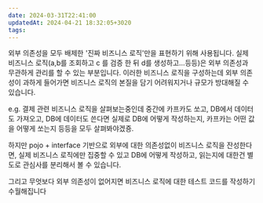 ```yaml
---
date: 2024-03-31T22:41:00
updatedAt: 2024-04-21 18:32:05+3020
tags: 
---
```

외부 의존성을 모두 배제한 '진짜 비즈니스 로직'만을 표현하기 위해 사용됩니다. 실제 비즈니스 로직(a,b를 조회하고 c 를 검증 한 뒤 d를 생성하고…등등)은 외부 의존성과 무관하게 관리를 할 수 있는 부분입니다. 이러한 비즈니스 로직을 구성하는데 외부 의존성이 과하게 들어가면 비즈니스 로직의 본질을 담기 어려워지거나 규모가 방대해질 수 있습니다.

e.g. 결제 관련 비즈니스 로직을 살펴보는중인데 중간에 카프카도 쏘고, DB에서 데이터도 가져오고, DB에 데이터도 쓴다면 실제로 DB에 어떻게 작성하는지, 카프카는 어떤 값을 어떻게 쏘는지 등등을 모두 살펴봐야겠죵.

하지만 pojo + interface 기반으로 외부에 대한 의존성없이 비즈니스 로직을 잔성한다면, 실제 비즈니스 로직에만 집중할 수 있고 DB에 어떻게 작성하고, 읽는지에 대한건 별도로 관심사를 분리해서 볼 수 있습니다.

그리고 무엇보다 외부 의존성이 없어지면 비즈니스 로직에 대한 테스트 코드를 작성하기 수월해집니다